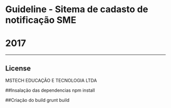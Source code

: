 # Guideline - Sitema de cadasto de notificação SME
# 2017
---

## License
MSTECH EDUCAÇÃO E TECNOLOGIA LTDA

##Insalação das dependencias
npm install

##Criação do build
grunt build
